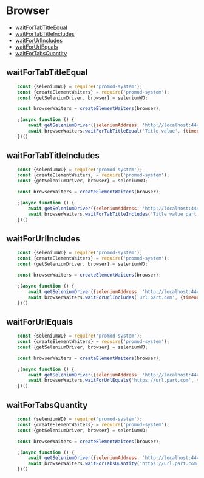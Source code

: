 # Browser

- [waitForTabTitleEqual](#waitfortabtitleequal)
- [waitForTabTitleIncludes](#waitfortabtitleincludes)
- [waitForUrlIncludes](#waitforurlincludes)
- [waitForUrlEquals](#waitforurlequals)
- [waitForTabsQuantity](#waitfortabsquantity)


## waitForTabTitleEqual
```js
	const {seleniumWD} = require('promod-system');
	const {createElementWaiters} = require('promod-system');
	const {getSeleniumDriver, browser} = seleniumWD;

	const browserWaiters = createElementWaiters(browser);

	;(async function () {
		await getSeleniumDriver({seleniumAddress: 'http://localhost:4444/wd/hub'}, browser);
		await browserWaiters.waitForTabTitleEqual('Title value', {timeout: 5000});
	})()
```

## waitForTabTitleIncludes
```js
	const {seleniumWD} = require('promod-system');
	const {createElementWaiters} = require('promod-system');
	const {getSeleniumDriver, browser} = seleniumWD;

	const browserWaiters = createElementWaiters(browser);

	;(async function () {
		await getSeleniumDriver({seleniumAddress: 'http://localhost:4444/wd/hub'}, browser);
		await browserWaiters.waitForTabTitleIncludes('Title value part', {timeout: 5000});
	})()
```

## waitForUrlIncludes
```js
	const {seleniumWD} = require('promod-system');
	const {createElementWaiters} = require('promod-system');
	const {getSeleniumDriver, browser} = seleniumWD;

	const browserWaiters = createElementWaiters(browser);

	;(async function () {
		await getSeleniumDriver({seleniumAddress: 'http://localhost:4444/wd/hub'}, browser);
		await browserWaiters.waitForUrlIncludes('url.part.com', {timeout: 5000});
	})()
```

## waitForUrlEquals
```js
	const {seleniumWD} = require('promod-system');
	const {createElementWaiters} = require('promod-system');
	const {getSeleniumDriver, browser} = seleniumWD;

	const browserWaiters = createElementWaiters(browser);

	;(async function () {
		await getSeleniumDriver({seleniumAddress: 'http://localhost:4444/wd/hub'}, browser);
		await browserWaiters.waitForUrlEquals('https://url.part.com', {timeout: 5000});
	})()
```

## waitForTabsQuantity
```js
	const {seleniumWD} = require('promod-system');
	const {createElementWaiters} = require('promod-system');
	const {getSeleniumDriver, browser} = seleniumWD;

	const browserWaiters = createElementWaiters(browser);

	;(async function () {
		await getSeleniumDriver({seleniumAddress: 'http://localhost:4444/wd/hub'}, browser);
		await browserWaiters.waitForTabsQuantity('https://url.part.com', {timeout: 5000});
	})()
```